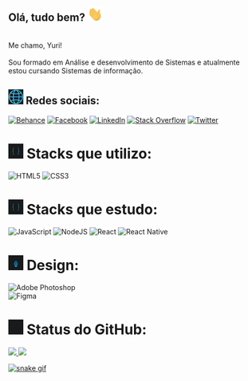 ## Olá, tudo bem? <img src="https://raw.githubusercontent.com/YuriTals/YuriTals/master/wave.gif" width="30">
<div>
  <br> Me chamo, Yuri! </br>
  <br> Sou formado em Análise e desenvolvimento de Sistemas e atualmente estou cursando Sistemas de informação.</br>
</div>

## <img src="https://raw.githubusercontent.com/YuriTals/YuriTals/master/globe.gif" width="30"> Redes sociais:
[![Behance](https://img.shields.io/badge/-Behance-blue?style=for-the-badge&logo=behance&logoColor=white)](https://www.behance.net/yuripecelin) 
[![Facebook](https://img.shields.io/badge/Facebook-1877F2?style=for-the-badge&logo=facebook&logoColor=white)](https://www.facebook.com/yuritals) 
[![LinkedIn](https://img.shields.io/badge/LinkedIn-0077B5?style=for-the-badge&logo=linkedin&logoColor=white)](http://linkedin.com/in/yuri-pecelin) 
[![Stack Overflow](https://img.shields.io/badge/Stack%20Overflow-F58025?style=for-the-badge&logo=Stack%20Overflow&logoColor=white)](https://stackoverflow.com/users/16315633) 
[![Twitter](https://img.shields.io/badge/Twitter-1DA1F2?style=for-the-badge&logo=twitter&logoColor=white)](https://www.twitter.com/yuritals) 

# <img src="https://raw.githubusercontent.com/YuriTals/YuriTals/master/development.gif" width="30"> Stacks que utilizo:

![HTML5](https://img.shields.io/badge/HTML5-E34F26?style=for-the-badge&logo=html5&logoColor=white) 
![CSS3](https://img.shields.io/badge/CSS3-1572B6?style=for-the-badge&logo=css3&logoColor=white) 

# <img src="https://raw.githubusercontent.com/YuriTals/YuriTals/master/development.gif" width="30"> Stacks que estudo:

![JavaScript](https://img.shields.io/badge/JavaScript-F7DF1E?style=for-the-badge&logo=JavaScript&logoColor=white) 
![NodeJS](https://img.shields.io/badge/Node.js-43853D?style=for-the-badge&logo=node.js&logoColor=white) 
![React](https://img.shields.io/badge/React-20232A?style=for-the-badge&logo=react&logoColor=61DAFB) 
![React Native](https://img.shields.io/badge/React_Native-20232A?style=for-the-badge&logo=react&logoColor=61DAFB) 

# <img src="https://raw.githubusercontent.com/YuriTals/YuriTals/master/design.gif" width="30"> Design:

![Adobe Photoshop](https://img.shields.io/badge/Adobe%20Photoshop-31A8FF?style=for-the-badge&logo=Adobe%20Photoshop&logoColor=black) 	
![Figma](https://img.shields.io/badge/Figma-F24E1E?style=for-the-badge&logo=figma&logoColor=white) 

# <img src="https://raw.githubusercontent.com/YuriTals/YuriTals/master/Charts.gif" width="30"> Status do GitHub:
<div>
  <a href="https://github.com/YuriTals">
  <img height="160em" src="https://github-readme-stats.vercel.app/api?username=YuriTals&theme=dracula&hide_border=false&include_all_commits=false&count_private=false"/>
  <img height="160em" src="https://github-readme-streak-stats.herokuapp.com/?user=YuriTals&theme=dracula&hide_border=false"/>
</div>
  
![snake gif](https://github.com/YuriTals/YuriTals/blob/output/github-contribution-grid-snake.svg)
